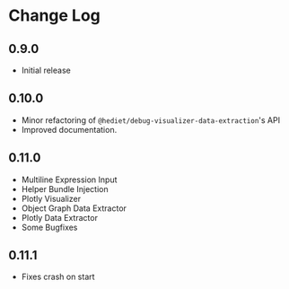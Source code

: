 # Change Log

## 0.9.0

-   Initial release

## 0.10.0

-   Minor refactoring of `@hediet/debug-visualizer-data-extraction`'s API
-   Improved documentation.

## 0.11.0

-   Multiline Expression Input
-   Helper Bundle Injection
-   Plotly Visualizer
-   Object Graph Data Extractor
-   Plotly Data Extractor
-   Some Bugfixes

## 0.11.1

-   Fixes crash on start
